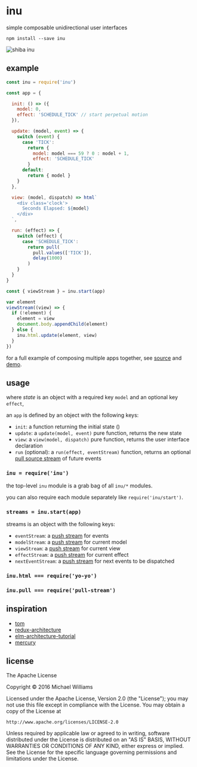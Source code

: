 # inu

simple composable unidirectional user interfaces

```shell
npm install --save inu
```

![shiba inu](https://upload.wikimedia.org/wikipedia/en/5/5f/Original_Doge_meme.jpg)

## example

```js
const inu = require('inu')

const app = {

  init: () => ({
    model: 0,
    effect: 'SCHEDULE_TICK' // start perpetual motion
  }),

  update: (model, event) => {
    switch (event) {
      case 'TICK':
        return {
          model: model === 59 ? 0 : model + 1,
          effect: 'SCHEDULE_TICK'
        }
      default:
        return { model }
    }
  },

  view: (model, dispatch) => html`
    <div class='clock'>
      Seconds Elapsed: ${model}
    </div>
  `,

  run: (effect) => {
    switch (effect) {
      case 'SCHEDULE_TICK':
        return pull(
          pull.values(['TICK']),
          delay(1000)
        )
    }
  }
}

const { viewStream } = inu.start(app)

var element
viewStream((view) => {
  if (!element) {
    element = view
    document.body.appendChild(element)
  } else {
    inu.html.update(element, view)
  }
})
```

for a full example of composing multiple apps together, see [source](./example/index.js) and [demo](https://ahdinosaur.github.io/inu).

## usage

where *state* is an object with a required key `model` and an optional key `effect`,

an `app` is defined by an object with the following keys:

- `init`: a function returning the initial state ()
- `update`: a `update(model, event)` pure function, returns the new state
- `view`: a `view(model, dispatch)` pure function, returns the user interface declaration
- `run` (optional): a `run(effect, eventStream)` function, returns an optional [pull source stream](https://github.com/dominictarr/pull-stream) of future events

### `inu = require('inu')`

the top-level `inu` module is a grab bag of all `inu/*` modules.

you can also require each module separately like `require('inu/start')`.

### `streams = inu.start(app)`

streams is an object with the following keys:

- `eventStream`: a [push stream](https://github.com/ahdinosaur/push-stream) for events
- `modelStream`: a [push stream](https://github.com/ahdinosaur/push-stream) for current model
- `viewStream`: a [push stream](https://github.com/ahdinosaur/push-stream) for current view
- `effectStream`: a [push stream](https://github.com/ahdinosaur/push-stream) for current effect
- `nextEventStream`: a [push stream](https://github.com/ahdinosaur/push-stream) for next events to be dispatched

### `inu.html === require('yo-yo')`

### `inu.pull === require('pull-stream')`

## inspiration

- [tom](https://github.com/gcanti/tom)
- [redux-architecture](https://github.com/jarvisaoieong/redux-architecture)
- [elm-architecture-tutorial](https://github.com/evancz/elm-architecture-tutorial)
- [mercury](https://github.com/Raynos/mercury)

## license

The Apache License

Copyright &copy; 2016 Michael Williams

Licensed under the Apache License, Version 2.0 (the "License");
you may not use this file except in compliance with the License.
You may obtain a copy of the License at

    http://www.apache.org/licenses/LICENSE-2.0

Unless required by applicable law or agreed to in writing, software
distributed under the License is distributed on an "AS IS" BASIS,
WITHOUT WARRANTIES OR CONDITIONS OF ANY KIND, either express or implied.
See the License for the specific language governing permissions and
limitations under the License.
